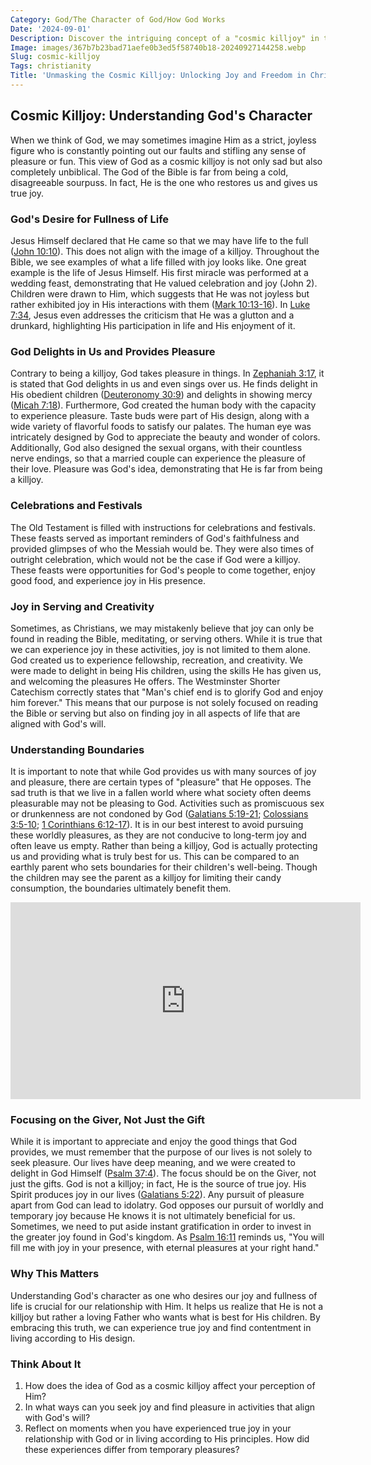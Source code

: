 ```yaml
---
Category: God/The Character of God/How God Works
Date: '2024-09-01'
Description: Discover the intriguing concept of a "cosmic killjoy" in this article, exploring its meaning and implications in the realm of cosmic phenomena.
Image: images/367b7b23bad71aefe0b3ed5f58740b18-20240927144258.webp
Slug: cosmic-killjoy
Tags: christianity
Title: 'Unmasking the Cosmic Killjoy: Unlocking Joy and Freedom in Christ'
---
```


## Cosmic Killjoy: Understanding God's Character

When we think of God, we may sometimes imagine Him as a strict, joyless figure who is constantly pointing out our faults and stifling any sense of pleasure or fun. This view of God as a cosmic killjoy is not only sad but also completely unbiblical. The God of the Bible is far from being a cold, disagreeable sourpuss. In fact, He is the one who restores us and gives us true joy.

### God's Desire for Fullness of Life

Jesus Himself declared that He came so that we may have life to the full ([John 10:10](https://www.bibleref.com/John/10/John-10-10.html)). This does not align with the image of a killjoy. Throughout the Bible, we see examples of what a life filled with joy looks like. One great example is the life of Jesus Himself. His first miracle was performed at a wedding feast, demonstrating that He valued celebration and joy (John 2). Children were drawn to Him, which suggests that He was not joyless but rather exhibited joy in His interactions with them ([Mark 10:13-16](https://www.bibleref.com/Mark/10/Mark-10-13.html)). In [Luke 7:34](https://www.bibleref.com/Luke/7/Luke-7-34.html), Jesus even addresses the criticism that He was a glutton and a drunkard, highlighting His participation in life and His enjoyment of it.

### God Delights in Us and Provides Pleasure

Contrary to being a killjoy, God takes pleasure in things. In [Zephaniah 3:17](https://www.bibleref.com/Zephaniah/3/Zephaniah-3-17.html), it is stated that God delights in us and even sings over us. He finds delight in His obedient children ([Deuteronomy 30:9](https://www.bibleref.com/Deuteronomy/30/Deuteronomy-30-9.html)) and delights in showing mercy ([Micah 7:18](https://www.bibleref.com/Micah/7/Micah-7-18.html)). Furthermore, God created the human body with the capacity to experience pleasure. Taste buds were part of His design, along with a wide variety of flavorful foods to satisfy our palates. The human eye was intricately designed by God to appreciate the beauty and wonder of colors. Additionally, God also designed the sexual organs, with their countless nerve endings, so that a married couple can experience the pleasure of their love. Pleasure was God's idea, demonstrating that He is far from being a killjoy.

### Celebrations and Festivals

The Old Testament is filled with instructions for celebrations and festivals. These feasts served as important reminders of God's faithfulness and provided glimpses of who the Messiah would be. They were also times of outright celebration, which would not be the case if God were a killjoy. These feasts were opportunities for God's people to come together, enjoy good food, and experience joy in His presence.

### Joy in Serving and Creativity

Sometimes, as Christians, we may mistakenly believe that joy can only be found in reading the Bible, meditating, or serving others. While it is true that we can experience joy in these activities, joy is not limited to them alone. God created us to experience fellowship, recreation, and creativity. We were made to delight in being His children, using the skills He has given us, and welcoming the pleasures He offers. The Westminster Shorter Catechism correctly states that "Man's chief end is to glorify God and enjoy him forever." This means that our purpose is not solely focused on reading the Bible or serving but also on finding joy in all aspects of life that are aligned with God's will.

### Understanding Boundaries

It is important to note that while God provides us with many sources of joy and pleasure, there are certain types of "pleasure" that He opposes. The sad truth is that we live in a fallen world where what society often deems pleasurable may not be pleasing to God. Activities such as promiscuous sex or drunkenness are not condoned by God ([Galatians 5:19-21](https://www.bibleref.com/Galatians/5/Galatians-5-19.html); [Colossians 3:5-10](https://www.bibleref.com/Colossians/3/Colossians-3-5.html); [1 Corinthians 6:12-17](https://www.bibleref.com/1-Corinthians/6/1-Corinthians-6-12.html)). It is in our best interest to avoid pursuing these worldly pleasures, as they are not conducive to long-term joy and often leave us empty. Rather than being a killjoy, God is actually protecting us and providing what is truly best for us. This can be compared to an earthly parent who sets boundaries for their children's well-being. Though the children may see the parent as a killjoy for limiting their candy consumption, the boundaries ultimately benefit them.


<iframe width="560" height="315" src="https://www.youtube.com/embed/bbd-hRlCux8" frameborder="0" allow="autoplay; encrypted-media" allowfullscreen></iframe>


### Focusing on the Giver, Not Just the Gift

While it is important to appreciate and enjoy the good things that God provides, we must remember that the purpose of our lives is not solely to seek pleasure. Our lives have deep meaning, and we were created to delight in God Himself ([Psalm 37:4](https://www.bibleref.com/Psalm/37/Psalm-37-4.html)). The focus should be on the Giver, not just the gifts. God is not a killjoy; in fact, He is the source of true joy. His Spirit produces joy in our lives ([Galatians 5:22](https://www.bibleref.com/Galatians/5/Galatians-5-22.html)). Any pursuit of pleasure apart from God can lead to idolatry. God opposes our pursuit of worldly and temporary joy because He knows it is not ultimately beneficial for us. Sometimes, we need to put aside instant gratification in order to invest in the greater joy found in God's kingdom. As [Psalm 16:11](https://www.bibleref.com/Psalm/16/Psalm-16-11.html) reminds us, "You will fill me with joy in your presence, with eternal pleasures at your right hand."

### Why This Matters

Understanding God's character as one who desires our joy and fullness of life is crucial for our relationship with Him. It helps us realize that He is not a killjoy but rather a loving Father who wants what is best for His children. By embracing this truth, we can experience true joy and find contentment in living according to His design.

### Think About It

1. How does the idea of God as a cosmic killjoy affect your perception of Him?
2. In what ways can you seek joy and find pleasure in activities that align with God's will?
3. Reflect on moments when you have experienced true joy in your relationship with God or in living according to His principles. How did these experiences differ from temporary pleasures?